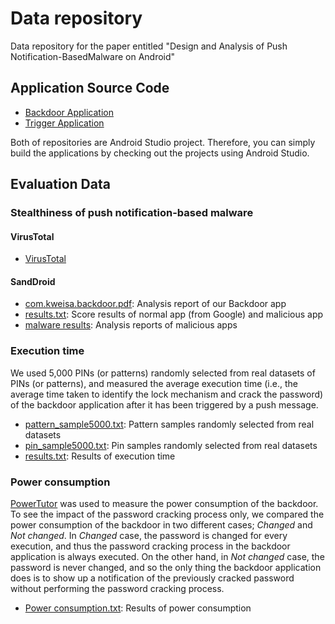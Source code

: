 # Data repository

Data repository for the paper entitled "Design and Analysis of Push Notification-BasedMalware on Android"

## Application Source Code

* [Backdoor Application](https://github.com/rymuff/os-app-backdoor)
* [Trigger Application](https://github.com/rymuff/os-app-attacker)

Both of repositories are Android Studio project. Therefore, you can simply build the applications by checking out the projects using Android Studio.

## Evaluation Data

###  Stealthiness of push notification-based malware

#### VirusTotal

* [VirusTotal](https://goo.gl/5vOeuG)

#### SandDroid

* [com.kweisa.backdoor.pdf](https://github.com/rymuff/os-data-availability/blob/master/SandDroid/com.kweisa.backdoor.pdf): Analysis report of our Backdoor app
* [results.txt](https://github.com/rymuff/os-data-availability/blob/master/SandDroid/results.txt): Score results of normal app (from Google) and malicious app
* [malware results](https://github.com/rymuff/os-data-availability/tree/master/SandDroid/malware%20results): Analysis reports of malicious apps

### Execution time

We used 5,000 PINs (or patterns) randomly selected from real datasets of PINs (or patterns), and measured the average execution time (i.e., the average time taken to identify the lock mechanism and crack the password) of the backdoor application after it has been triggered by a push message.

* [pattern_sample5000.txt](https://github.com/rymuff/os-data-availability/blob/master/Execution%20time/pattern_sample5000.txt): Pattern samples randomly selected from real datasets
* [pin_sample5000.txt](https://github.com/rymuff/os-data-availability/blob/master/Execution%20time/pin_sample5000.txt): Pin samples randomly selected from real datasets
* [results.txt](https://github.com/rymuff/os-data-availability/blob/master/Execution%20time/results.txt): Results of execution time

### Power consumption

[PowerTutor](http://ziyang.eecs.umich.edu/projects/powertutor/) was used to measure the power consumption of the backdoor. To see the impact of the password cracking process only, we compared the power consumption of the backdoor in two different cases; *Changed* and *Not changed*. In *Changed* case, the password is changed for every execution, and thus the password cracking process in the backdoor application is always executed. On the other hand, in *Not changed* case, the password is never changed, and so the only thing the backdoor application does is to show up a notification of the previously cracked password without performing the password cracking process.

* [Power consumption.txt](https://github.com/rymuff/os-data-availability/blob/master/Power%20consumption.txt): Results of power consumption
